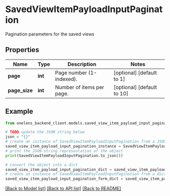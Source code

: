 # SavedViewItemPayloadInputPagination

Pagination parameters for the saved views

## Properties

Name | Type | Description | Notes
------------ | ------------- | ------------- | -------------
**page** | **int** | Page number (1-indexed). | [optional] [default to 1]
**page_size** | **int** | Number of items per page. | [optional] [default to 10]

## Example

```python
from onelens_backend_client.models.saved_view_item_payload_input_pagination import SavedViewItemPayloadInputPagination

# TODO update the JSON string below
json = "{}"
# create an instance of SavedViewItemPayloadInputPagination from a JSON string
saved_view_item_payload_input_pagination_instance = SavedViewItemPayloadInputPagination.from_json(json)
# print the JSON string representation of the object
print(SavedViewItemPayloadInputPagination.to_json())

# convert the object into a dict
saved_view_item_payload_input_pagination_dict = saved_view_item_payload_input_pagination_instance.to_dict()
# create an instance of SavedViewItemPayloadInputPagination from a dict
saved_view_item_payload_input_pagination_form_dict = saved_view_item_payload_input_pagination.from_dict(saved_view_item_payload_input_pagination_dict)
```
[[Back to Model list]](../README.md#documentation-for-models) [[Back to API list]](../README.md#documentation-for-api-endpoints) [[Back to README]](../README.md)


